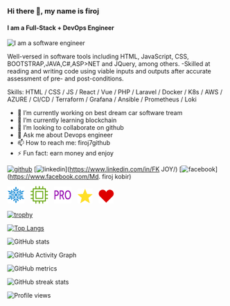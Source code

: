 ### Hi there 👋, my name is firoj
#### I am a Full-Stack + DevOps Engineer
![I am a software engineer](https://arturssmirnovs.github.io/github-profile-readme-generator/images/banner.png)

Well-versed in software tools including HTML, JavaScript, CSS, BOOTSTRAP,JAVA,C#,ASP>NET and JQuery, among others. -Skilled at reading and writing code using viable inputs and outputs after accurate assessment of pre- and post-conditions. 

Skills: HTML / CSS / JS / React / Vue / PHP / Laravel / Docker / K8s / AWS / AZURE / CI/CD / Terraform / Grafana / Ansible / Prometheus / Loki

- 🔭 I’m currently working on best dream car software tream 
- 🌱 I’m currently learning blockchain 
- 👯 I’m looking to collaborate on github 
- 💬 Ask me about Devops engineer 
- 📫 How to reach me: firoj7github 
- ⚡ Fun fact: earn money and enjoy 


[<img src='https://cdn.jsdelivr.net/npm/simple-icons@3.0.1/icons/github.svg' alt='github' height='40'>](https://github.com/firoj7github)  [<img src='https://cdn.jsdelivr.net/npm/simple-icons@3.0.1/icons/linkedin.svg' alt='linkedin' height='40'>](https://www.linkedin.com/in/FK JOY/)  [<img src='https://cdn.jsdelivr.net/npm/simple-icons@3.0.1/icons/facebook.svg' alt='facebook' height='40'>](https://www.facebook.com/Md. firoj kobir)  

<a href='https://archiveprogram.github.com/'><img src='https://raw.githubusercontent.com/acervenky/animated-github-badges/master/assets/acbadge.gif' width='40' height='40'></a> <a href='https://docs.github.com/en/developers'><img src='https://raw.githubusercontent.com/acervenky/animated-github-badges/master/assets/devbadge.gif' width='40' height='40'></a> <a href='https://github.com/pricing'><img src='https://raw.githubusercontent.com/acervenky/animated-github-badges/master/assets/pro.gif' width='40' height='40'></a> <a href='https://stars.github.com/'><img src='https://raw.githubusercontent.com/acervenky/animated-github-badges/master/assets/starbadge.gif' width='35' height='35'></a> <a href='https://docs.github.com/en/github/supporting-the-open-source-community-with-github-sponsors'><img src='https://raw.githubusercontent.com/acervenky/animated-github-badges/master/assets/sponsorbadge.gif' width='35' height='35'></a> 

[![trophy](https://github-profile-trophy.vercel.app/?username=firoj7github)](https://github.com/ryo-ma/github-profile-trophy)

[![Top Langs](https://github-readme-stats.vercel.app/api/top-langs/?username=firoj7github)](https://github.com/anuraghazra/github-readme-stats)

![GitHub stats](https://github-readme-stats.vercel.app/api?username=firoj7github&show_icons=true&count_private=true)  

![GitHub Activity Graph](https://activity-graph.herokuapp.com/graph?username=firoj7github)  

![GitHub metrics](https://metrics.lecoq.io/firoj7github)  

![GitHub streak stats](https://github-readme-streak-stats.herokuapp.com/?user=firoj7github)  

![Profile views](https://gpvc.arturio.dev/firoj7github)  

